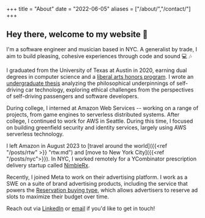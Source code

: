 +++
title = "About"
date = "2022-06-05"
aliases = ["/about/","/contact/"]
+++

## Hey there, welcome to my website :wave:

I'm a software engineer and musician based in NYC. A generalist by trade, I aim to build pleasing, cohesive experiences through code and sound :computer: :notes:

I graduated from the University of Texas at Austin in 2020, earning dual degrees in computer science and a [liberal arts honors program](https://liberalarts.utexas.edu/plan2/curriculum/). I wrote an [undergraduate thesis](/documents/thesis.pdf) analyzing the philosophical underpinnings of self-driving car technology, exploring ethical challenges from the perspectives of self-driving passengers and software developers.

During college, I interned at Amazon Web Services -- working on a range of projects, from game engines to serverless distributed systems. After college, I continued to work for AWS in Seattle. During this time, I focused on building greenfield security and identity services, largely using AWS serverless technology.

I left Amazon in August 2023 to [travel around the world]({{<ref "/posts/rtw" >}} "rtw.md") and [move to New York City]({{<ref "/posts/nyc">}}). In NYC, I worked remotely for a YCombinator prescription delivery startup called [NimbleRx](https://www.nimblerx.com/).

Recently, I joined Meta to work on their advertising platform. I work as a SWE on a suite of brand advertising products, including the service that powers the [Reservation buying type](https://www.facebook.com/business/help/885674161555708?id=842420845959022), which allows advertisers to reserve ad slots to maximize their budget over time.

Reach out via [LinkedIn](https://www.linkedin.com/in/austin-atchley/) or [email](mailto:austinatchley@gmail.com) if you'd like to get in touch!
